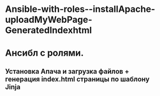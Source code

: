 # Ansible-with-roles--installApache-uploadMyWebPage-GeneratedIndexhtml
# Ансибл с ролями.
## Установка Апача и загрузка файлов + генерация index.html страницы по шаблону Jinja
